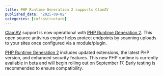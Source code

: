 ```yaml
---
title: PHP Runtime Generation 2 supports ClamAV
published_date: "2025-09-02"
categories: [infrastructure]
---
```

[ClamAV](https://docs.pantheon.io/clamav) support is now operational with [PHP Runtime Generation 2](/php-runtime-generation-2). This open source antivirus engine helps protect endpoints by scanning uploads to your sites once configured via a module/plugin.

[PHP Runtime Generation 2](/php-runtime-generation-2) includes updated extensions, the latest PHP version, and enhanced security features. This new PHP runtime is currently available in beta and will begin rolling out on September 17. Early testing is recommended to ensure compatibility.
